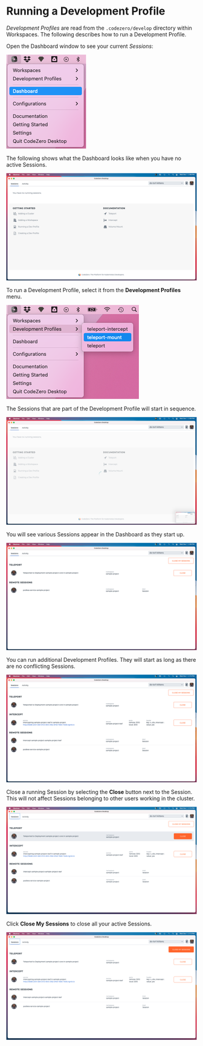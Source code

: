 # Running a Development Profile

*Development Profiles* are read from the `.codezero/develop` directory within Workspaces. The following describes how to run a Development Profile.

Open the Dashboard window to see your current *Sessions*:

![Menu Dashboard](../../_media/app/tray-menu.png)

The following shows what the Dashboard looks like when you have no active Sessions.

![Getting Started](../../_media/app/dashboard-getting-started.png)

To run a Development Profile, select it from the **Development Profiles** menu.

![Dev Profile](../../_media/app/run-dev-profile.png)

The Sessions that are part of the Development Profile will start in sequence.

![Empty Dashboard](../../_media/app/dashboard-empty-busy.png)

You will see various Sessions appear in the Dashboard as they start up.

![Teleport](../../_media/app/dashboard-teleport.png)

You can run additional Development Profiles. They will start as long as there are no conflicting Sessions.

![Teleport Intercept](../../_media/app/dashboard-teleport-intercept.png)

Close a running Session by selecting the **Close** button next to the Session. This will not affect Sessions belonging to other users working in the cluster.

![Close Teleport](../../_media/app/dashboard-close-teleport.png)

Click **Close My Sessions** to close all your active Sessions.

![Close Sessions](../../_media/app/dashboard-close-my-sessions.png)
